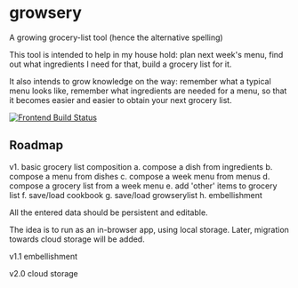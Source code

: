 growsery
========

A growing grocery-list tool (hence the alternative spelling)


This tool is intended to help in my house hold: plan next week's menu, find out what ingredients I need for that, build a grocery list for it.

It also intends to grow knowledge on the way: remember what a typical menu looks like, remember what ingredients are needed for a menu, so that it becomes easier and easier to obtain your next grocery list.

[![Frontend Build Status](https://drone.io/github.com/xtofl/growsery/status.png)](https://drone.io/github.com/xtofl/growsery/latest)

Roadmap
-------

v1. basic grocery list composition 
  a. compose a dish from ingredients
  b. compose a menu from dishes
  c. compose a week menu from menus
  d. compose a grocery list from a week menu
  e. add 'other' items to grocery list
  f. save/load cookbook
  g. save/load growserylist
  h. embellishment

All the entered data should be persistent and editable.

The idea is to run as an in-browser app, using local storage.  Later, migration towards cloud storage will be added.

v1.1 embellishment

v2.0 cloud storage

